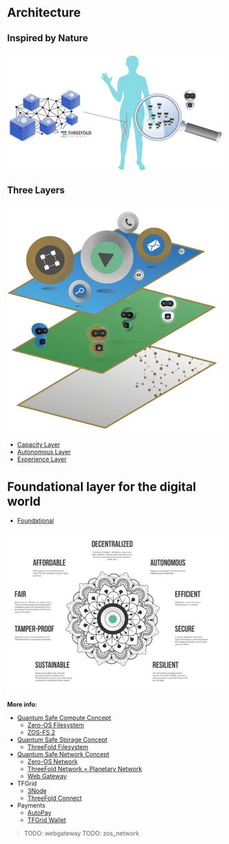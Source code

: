 # Architecture 

## Inspired by Nature

![](img/archi_inspiredbynature.png)

## Three Layers

![](img/archi_layers.png)

- [Capacity Layer](architecture_layers_capacity)
- [Autonomous Layer](architecture_layers_autonomous)
- [Experience Layer](architecture_layers_experience)

# Foundational layer for the digital world

- [Foundational](archi_foundational)

![](img/architecture_why_us.png)

**More info:**

- [Quantum Safe Compute Concept](threefold:quantumsafe_compute_concept)
  - [Zero-OS Filesystem](architecture_flist)
  - [ZOS-FS 2](threefold:zos_fs)
- [Quantum Safe Storage Concept](threefold:quantumsafe_storage_concept)
  - [ThreeFold Filesystem](threefold:threefold_fs)
- [Quantum Safe Network Concept](threefold:quantumsafe_network_concept)
  - [Zero-OS Network](capacity_network)
  - [ThreeFold Network = Planetary Network](threefold:threefold_network)
  - [Web Gateway](architecture_webgateway)
- TFGrid
  - [3Node](threefold:3node)
  - [ThreeFold Connect](threefold:tfconnect)
- Payments
  - [AutoPay](twin:autopay)
  - [TFGrid Wallet](cloud:cloud_wallet)

> TODO: webgateway
> TODO: zos_network
